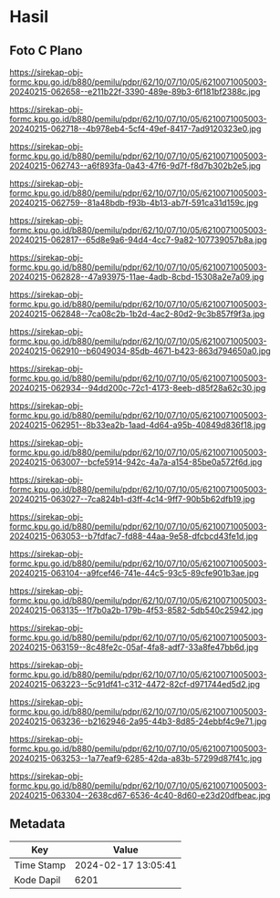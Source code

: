 # Hasil

## Foto C Plano

https://sirekap-obj-formc.kpu.go.id/b880/pemilu/pdpr/62/10/07/10/05/6210071005003-20240215-062658--e211b22f-3390-489e-89b3-6f181bf2388c.jpg

https://sirekap-obj-formc.kpu.go.id/b880/pemilu/pdpr/62/10/07/10/05/6210071005003-20240215-062718--4b978eb4-5cf4-49ef-8417-7ad9120323e0.jpg

https://sirekap-obj-formc.kpu.go.id/b880/pemilu/pdpr/62/10/07/10/05/6210071005003-20240215-062743--a6f893fa-0a43-47f6-9d7f-f8d7b302b2e5.jpg

https://sirekap-obj-formc.kpu.go.id/b880/pemilu/pdpr/62/10/07/10/05/6210071005003-20240215-062759--81a48bdb-f93b-4b13-ab7f-591ca31d159c.jpg

https://sirekap-obj-formc.kpu.go.id/b880/pemilu/pdpr/62/10/07/10/05/6210071005003-20240215-062817--65d8e9a6-94d4-4cc7-9a82-107739057b8a.jpg

https://sirekap-obj-formc.kpu.go.id/b880/pemilu/pdpr/62/10/07/10/05/6210071005003-20240215-062828--47a93975-11ae-4adb-8cbd-15308a2e7a09.jpg

https://sirekap-obj-formc.kpu.go.id/b880/pemilu/pdpr/62/10/07/10/05/6210071005003-20240215-062848--7ca08c2b-1b2d-4ac2-80d2-9c3b857f9f3a.jpg

https://sirekap-obj-formc.kpu.go.id/b880/pemilu/pdpr/62/10/07/10/05/6210071005003-20240215-062910--b6049034-85db-4671-b423-863d794650a0.jpg

https://sirekap-obj-formc.kpu.go.id/b880/pemilu/pdpr/62/10/07/10/05/6210071005003-20240215-062934--94dd200c-72c1-4173-8eeb-d85f28a62c30.jpg

https://sirekap-obj-formc.kpu.go.id/b880/pemilu/pdpr/62/10/07/10/05/6210071005003-20240215-062951--8b33ea2b-1aad-4d64-a95b-40849d836f18.jpg

https://sirekap-obj-formc.kpu.go.id/b880/pemilu/pdpr/62/10/07/10/05/6210071005003-20240215-063007--bcfe5914-942c-4a7a-a154-85be0a572f6d.jpg

https://sirekap-obj-formc.kpu.go.id/b880/pemilu/pdpr/62/10/07/10/05/6210071005003-20240215-063027--7ca824b1-d3ff-4c14-9ff7-90b5b62dfb19.jpg

https://sirekap-obj-formc.kpu.go.id/b880/pemilu/pdpr/62/10/07/10/05/6210071005003-20240215-063053--b7fdfac7-fd88-44aa-9e58-dfcbcd43fe1d.jpg

https://sirekap-obj-formc.kpu.go.id/b880/pemilu/pdpr/62/10/07/10/05/6210071005003-20240215-063104--a9fcef46-741e-44c5-93c5-89cfe901b3ae.jpg

https://sirekap-obj-formc.kpu.go.id/b880/pemilu/pdpr/62/10/07/10/05/6210071005003-20240215-063135--1f7b0a2b-179b-4f53-8582-5db540c25942.jpg

https://sirekap-obj-formc.kpu.go.id/b880/pemilu/pdpr/62/10/07/10/05/6210071005003-20240215-063159--8c48fe2c-05af-4fa8-adf7-33a8fe47bb6d.jpg

https://sirekap-obj-formc.kpu.go.id/b880/pemilu/pdpr/62/10/07/10/05/6210071005003-20240215-063223--5c91df41-c312-4472-82cf-d971744ed5d2.jpg

https://sirekap-obj-formc.kpu.go.id/b880/pemilu/pdpr/62/10/07/10/05/6210071005003-20240215-063236--b2162946-2a95-44b3-8d85-24ebbf4c9e71.jpg

https://sirekap-obj-formc.kpu.go.id/b880/pemilu/pdpr/62/10/07/10/05/6210071005003-20240215-063253--1a77eaf9-6285-42da-a83b-57299d87f41c.jpg

https://sirekap-obj-formc.kpu.go.id/b880/pemilu/pdpr/62/10/07/10/05/6210071005003-20240215-063304--2638cd67-6536-4c40-8d60-e23d20dfbeac.jpg


## Metadata

| Key        | Value               |
| ---------- | ------------------- |
| Time Stamp | 2024-02-17 13:05:41 |
| Kode Dapil | 6201                |



